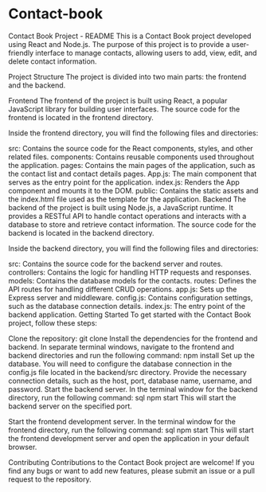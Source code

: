 # Contact-book
Contact Book Project - README
This is a Contact Book project developed using React and Node.js. The purpose of this project is to provide a user-friendly interface to manage contacts, allowing users to add, view, edit, and delete contact information.

Project Structure
The project is divided into two main parts: the frontend and the backend.

Frontend
The frontend of the project is built using React, a popular JavaScript library for building user interfaces. The source code for the frontend is located in the frontend directory.

Inside the frontend directory, you will find the following files and directories:

src: Contains the source code for the React components, styles, and other related files.
components: Contains reusable components used throughout the application.
pages: Contains the main pages of the application, such as the contact list and contact details pages.
App.js: The main component that serves as the entry point for the application.
index.js: Renders the App component and mounts it to the DOM.
public: Contains the static assets and the index.html file used as the template for the application.
Backend
The backend of the project is built using Node.js, a JavaScript runtime. It provides a RESTful API to handle contact operations and interacts with a database to store and retrieve contact information. The source code for the backend is located in the backend directory.

Inside the backend directory, you will find the following files and directories:

src: Contains the source code for the backend server and routes.
controllers: Contains the logic for handling HTTP requests and responses.
models: Contains the database models for the contacts.
routes: Defines the API routes for handling different CRUD operations.
app.js: Sets up the Express server and middleware.
config.js: Contains configuration settings, such as the database connection details.
index.js: The entry point of the backend application.
Getting Started
To get started with the Contact Book project, follow these steps:

Clone the repository:
git clone <repository-url>
Install the dependencies for the frontend and backend. In separate terminal windows, navigate to the frontend and backend directories and run the following command:
npm install
Set up the database. You will need to configure the database connection in the config.js file located in the backend/src directory. Provide the necessary connection details, such as the host, port, database name, username, and password.
Start the backend server. In the terminal window for the backend directory, run the following command:
sql
npm start
This will start the backend server on the specified port.

Start the frontend development server. In the terminal window for the frontend directory, run the following command:
sql
npm start
This will start the frontend development server and open the application in your default browser.

Contributing
Contributions to the Contact Book project are welcome! If you find any bugs or want to add new features, please submit an issue or a pull request to the repository.
